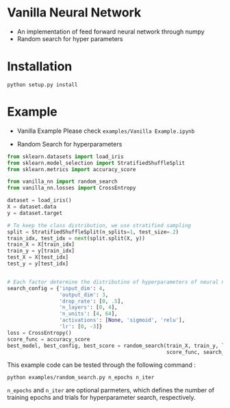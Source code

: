 # Vanilla Neural Network
* An implementation of feed forward neural network through numpy
* Random search for hyper parameters

# Installation
```buildoutcfg
python setup.py install
```

# Example
* Vanilla Example
Please check `examples/Vanilla Example.ipynb`

* Random Search for hyperparameters
```python
from sklearn.datasets import load_iris
from sklearn.model_selection import StratifiedShuffleSplit
from sklearn.metrics import accuracy_score

from vanilla_nn import random_search
from vanilla_nn.losses import CrossEntropy

dataset = load_iris()
X = dataset.data
y = dataset.target

# To keep the class distribution, we use stratified sampling
split = StratifiedShuffleSplit(n_splits=1, test_size=.2)
train_idx, test_idx = next(split.split(X, y))
train_X = X[train_idx]
train_y = y[train_idx]
test_X = X[test_idx]
test_y = y[test_idx]


# Each factor determine the distributino of hyperparameters of neural network
search_config = {'input_dim': 4,
                 'output_dim': 3,
                 'drop_rate': [0, .5],
                 'n_layers': [0, 4],
                 'n_units': [4, 64],
                 'activations': [None, 'sigmoid', 'relu'],
                 'lr': [0, -3]}
loss = CrossEntropy()
score_func = accuracy_score
best_model, best_config, best_score = random_search(train_X, train_y, loss,
                                                    score_func, search_config)
```

This example code can be tested through the following command :
```buildoutcfg
python examples/random_search.py n_epochs n_iter
```
`n_epochs` and `n_iter` are optional parmeters, which defines the number of training epochs and trials
for hyperparameter search, respectively.
